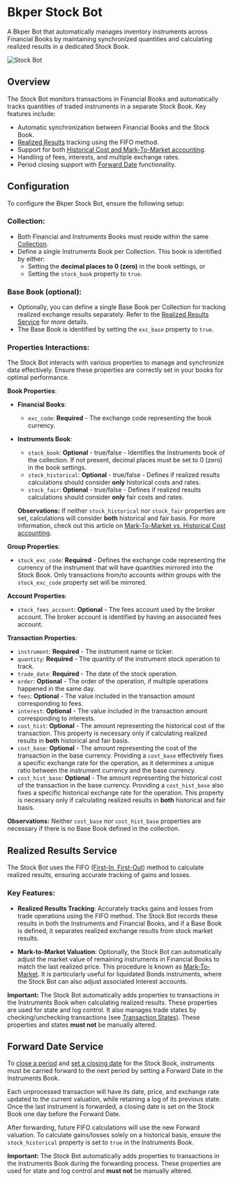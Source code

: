 # Bkper Stock Bot

A Bkper Bot that automatically manages inventory instruments across Financial Books by maintaining synchronized quantities and calculating realized results in a dedicated Stock Book.

![Stock Bot](https://docs.google.com/drawings/d/e/2PACX-1vQSjFxT6jVtwaiuDOEaDOaruFHWDp8YtT91lNUCw4BruKm3ZED__g1D4-5iAoi-J23j4v55Tk6ETg9R/pub?w=2848&h=1306)


## Overview

The Stock Bot monitors transactions in Financial Books and automatically tracks quantities of traded instruments in a separate Stock Book. Key features include:

- Automatic synchronization between Financial Books and the Stock Book.
- [Realized Results](#realized-results-service) tracking using the FIFO method.
- Support for both [Historical Cost and Mark-To-Market accounting](https://www.investopedia.com/ask/answers/042315/how-market-market-accounting-different-historical-cost-accounting.asp).
- Handling of fees, interests, and multiple exchange rates.
- Period closing support with [Forward Date](#forward-date-service) functionality.


## Configuration

To configure the Bkper Stock Bot, ensure the following setup:

### Collection:
   - Both Financial and Instruments Books must reside within the same [Collection](https://help.bkper.com/en/articles/4208937-collections).
   - Define a single Instruments Book per Collection. This book is identified by either:
     - Setting the **decimal places to 0 (zero)** in the book settings, or
     - Setting the `stock_book` property to `true`.

### Base Book (optional):
   - Optionally, you can define a single Base Book per Collection for tracking realized exchange results separately. Refer to the [Realized Results Service](#realized-results-service) for more details.
   - The Base Book is identified by setting the `exc_base` property to `true`.

### Properties Interactions:

   The Stock Bot interacts with various properties to manage and synchronize data effectively. Ensure these properties are correctly set in your books for optimal performance.

   **Book Properties**:
   - **Financial Books**:
     - `exc_code`: **Required** - The exchange code representing the book currency.
   - **Instruments Book**:
     - `stock_book`: **Optional** - true/false - Identifies the Instruments book of the collection. If not present, decimal places must be set to 0 (zero) in the book settings.
     - `stock_historical`: **Optional** - true/false - Defines if realized results calculations should consider **only** historical costs and rates.
     - `stock_fair`: **Optional** - true/false - Defines if realized results calculations should consider **only** fair costs and rates.

     **Observations:**
     If neither `stock_historical` nor `stock_fair` properties are set, calculations will consider **both** historical and fair basis. For more information, check out this article on [Mark-To-Market vs. Historical Cost accounting](https://www.investopedia.com/ask/answers/042315/how-market-market-accounting-different-historical-cost-accounting.asp).

   **Group Properties**:
   - `stock_exc_code`: **Required** - Defines the exchange code representing the currency of the instrument that will have quantities mirrored into the Stock Book. Only transactions from/to accounts within groups with the `stock_exc_code` property set will be mirrored.

   **Account Properties**:
   - `stock_fees_account`: **Optional** - The fees account used by the broker account. The broker account is identified by having an associated fees account.

   **Transaction Properties**:
   - `instrument`: **Required** - The instrument name or ticker.
   - `quantity`: **Required** - The quantity of the instrument stock operation to track.
   - `trade_date`: **Required** - The date of the stock operation.
   - `order`: **Optional** - The order of the operation, if multiple operations happened in the same day.
   - `fees`: **Optional** - The value included in the transaction amount corresponding to fees.
   - `interest`: **Optional** - The value included in the transaction amount corresponding to interests.
   - `cost_hist`: **Optional** - The amount representing the historical cost of the transaction. This property is necessary only if calculating realized results in **both** historical and fair basis.
   - `cost_base`: **Optional** - The amount representing the cost of the transaction in the base currency. Providing a `cost_base` effectively fixes a specific exchange rate for the operation, as it determines a unique ratio between the instrument currency and the base currency.
   - `cost_hist_base`: **Optional** - The amount representing the historical cost of the transaction in the base currency. Providing a `cost_hist_base` also fixes a specific historical exchange rate for the operation. This property is necessary only if calculating realized results in **both** historical and fair basis.

   **Observations:**
   Neither `cost_base` nor `cost_hist_base` properties are necessary if there is no Base Book defined in the collection.


## Realized Results Service

The Stock Bot uses the FIFO ([First-In, First-Out](https://medium.com/magnimetrics/first-in-first-out-fifo-inventory-costing-f0bc00096a59)) method to calculate realized results, ensuring accurate tracking of gains and losses.

### Key Features:

- **Realized Results Tracking**: Accurately tracks gains and losses from trade operations using the FIFO method. The Stock Bot records these results in both the Instruments and Financial Books, and if a Base Book is defined, it separates realized exchange results from stock market results.

- **Mark-to-Market Valuation**: Optionally, the Stock Bot can automatically adjust the market value of remaining instruments in Financial Books to match the last realized price. This procedure is known as [Mark-To-Market](https://www.investopedia.com/terms/m/marktomarket.asp). It is particularly useful for liquidated Bonds instruments, where the Stock Bot can also adjust associated Interest accounts.

**Important:**
The Stock Bot automatically adds properties to transactions in the Instruments Book when calculating realized results. These properties are used for state and log control. It also manages trade states by checking/unchecking transactions (see [Transaction States](https://help.bkper.com/en/articles/2569149-transaction-status)). These properties and states **must not** be manually altered.


## Forward Date Service

To [close a period](https://help.bkper.com/en/articles/6000644-closing-a-period) and [set a closing date](https://help.bkper.com/en/articles/5100445-book-closing-and-lock-dates) for the Stock Book, instruments must be carried forward to the next period by setting a Forward Date in the Instruments Book.

Each unprocessed transaction will have its date, price, and exchange rate updated to the current valuation, while retaining a log of its previous state. Once the last instrument is forwarded, a closing date is set on the Stock Book one day before the Forward Date.

After forwarding, future FIFO calculations will use the new Forward valuation. To calculate gains/losses solely on a historical basis, ensure the `stock_historical` property is set to `true` in the Instruments Book.

**Important:**
The Stock Bot automatically adds properties to transactions in the Instruments Book during the forwarding process. These properties are used for state and log control and **must not** be manually altered.
